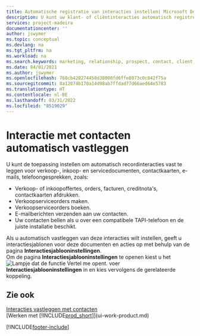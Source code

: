 ```yaml
---
title: Automatische registratie van interacties instellen| Microsoft Docs
description: U kunt uw klant- of cliëntinteracties automatisch registreren, bijvoorbeeld voor verkoop-, inkoop- en servicedocumenten of telefoongesprekken.
services: project-madeira
documentationcenter: ''
author: jswymer
ms.topic: conceptual
ms.devlang: na
ms.tgt_pltfrm: na
ms.workload: na
ms.search.keywords: marketing, relationship, prospect, contact, client, customer
ms.date: 04/01/2021
ms.author: jswymer
ms.openlocfilehash: 768cb420274450d38000fd6ffe8073c0c842f75a
ms.sourcegitcommit: 8a12074b170a14d98ab7ffdad77d66aed64e5783
ms.translationtype: HT
ms.contentlocale: nl-BE
ms.lasthandoff: 03/31/2022
ms.locfileid: "8519029"
---
```

# <a name="recording-interactions-with-contacts-automatically"></a>Interactie met contacten automatisch vastleggen
U kunt de toepassing instellen om automatisch recordinteracties vast te leggen voor verkoop-, inkoop- en servicedocumenten, contactkaarten, e-mails, telefoongesprekken, zoals:

* Verkoop- of inkoopoffertes, orders, facturen, creditnota's, contactkaarten afdrukken.
* Verkoopserviceorders maken.
* Verkoopserviceorders boeken.
* E-mailberichten verzenden aan uw contacten.
* Uw contacten bellen als u over een compatibele TAPI-telefoon en de juiste installatie beschikt.

Als u automatisch vastleggen van deze interacties wilt instellen, geeft u interactiesjablonen voor deze documenten en acties op met behulp van de pagina **Interactiesjablooninstellingen**.  
Om de pagina **Interactiesjablooninstellingen** te openen kiest u het ![Lampje dat de functie Vertel me opent.](media/ui-search/search_small.png "Vertel me wat u wilt doen") voer **Interactiesjablooninstellingen** in en kies vervolgens de gerelateerde koppeling.

## <a name="see-also"></a>Zie ook
[Interacties vastleggen met contacten](marketing-interactions.md)  
[Werken met [!INCLUDE[prod_short](includes/prod_short.md)]](ui-work-product.md)  


[!INCLUDE[footer-include](includes/footer-banner.md)]